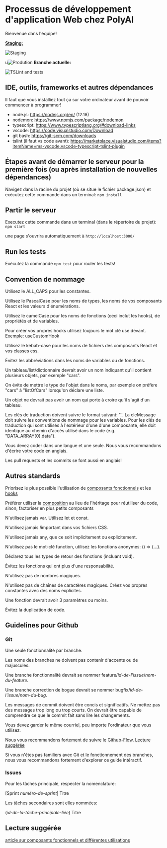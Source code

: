 # Processus de développement d'application Web chez PolyAI
Bienvenue dans l'équipe!

**[Staging:](https://codeml---staging.web.app/)**

![Staging](https://github.com/PolyHx/website-CodeML/workflows/Deployement/badge.svg?branch=master)

u![Prodution](https://github.com/PolyHx/PolyAI-CodeML/w)
**Branche actuelle:**

![TSLint and tests](https://github.com/PolyHx/website-CodeML/workflows/Lint%20and%20test/badge.svg)

## IDE, outils, frameworks et autres dépendances
Il faut que vous installiez tout ça sur votre ordinateur avant de pouvoir commencer à programmer!

- node.js: https://nodejs.org/en/ (12.18)
- nodemon: https://www.npmjs.com/package/nodemon
- typescript: https://www.typescriptlang.org/#download-links
- vscode: https://code.visualstudio.com/Download
- git bash: https://git-scm.com/downloads
- tslint (il faut vs code avant): https://marketplace.visualstudio.com/items?itemName=ms-vscode.vscode-typescript-tslint-plugin

## Étapes avant de démarrer le serveur pour la première fois (ou après installation de nouvelles dépendances)
Navigez dans la racine du projet (où se situe le fichier package.json) et exécutez cette commande dans un terminal:
`npm install`

## Partir le serveur
Executez cette commande dans un terminal (dans le répertoire du projet):
`npm start`

une page s'ouvrira automatiquement à `http://localhost:3000/`

## Run les tests
Exécutez la commande
`npm test`
pour rouler les tests!

## Convention de nommage
Utilisez le ALL_CAPS pour les constantes.

Utilisez le PascalCase pour les noms de types, les noms de vos composants React et les valeurs d'énumérations.

Utilisez le camelCase pour les noms de fonctions (ceci inclut les hooks), de propriétés et de variables.

Pour créer vos propres hooks utilisez toujours le mot clé use devant. Exemple: useCustomHook

Utilisez le kebab-case pour les noms de fichiers des composants React et vos classes css.

Évitez les abbréviations dans les noms de variables ou de fonctions.

Un tableau/list/dictionnaire devrait avoir un nom indiquant qu'il contient plusieurs objets, par exemple "cars".

On évite de mettre le type de l'objet dans le noms, par exemple on préfère "cars" à "listOfCars" lorsqu'on déclare une liste.

Un objet ne devrait pas avoir un nom qui porte à croire qu'il s'agit d'un tableau.

Les clés de traduction doivent suivre le format suivant: "<ComposanteReact>.<cleMessage>'. La cleMessage doit suivre les conventions de nommage pour les variables. Pour les clés de traduction qui sont utilisés à l'extérieur d'une d'une composante, elle doit identique au chemin d'accès utilisé dans le code (e.g. "DATA_ARRAY[0].data").

Vous devez coder dans une langue et une seule. Nous vous recommandons d'écrire votre code en anglais.

Les pull requests et les commits se font aussi en anglais!

## Autres standards
Priorisez le plus possible l'utilisation de [composants fonctionnels](https://fr.reactjs.org/docs/hooks-state.html) et les [hooks](https://fr.reactjs.org/docs/hooks-overview.html)

Préférer utiliser la [composition](https://fr.reactjs.org/docs/composition-vs-inheritance.html) au lieu de l'héritage pour réutiliser du code, sinon, factoriser en plus petits composants

N'utilisez jamais var. Utilisez let et const.

N'utilisez jamais !important dans vos fichiers CSS.

N'utilisez jamais any, que ce soit implicitement ou explicitement.

N'utilisez pas le mot-clé function, utilisez les fonctions anonymes: () => {...}.

Déclarez tous les types de retour des fonctions (incluant void).

Évitez les fonctions qui ont plus d'une responsabilité.

N'utilisez pas de nombres magiques.

N'utilisez pas de chaînes de caractères magiques. Créez vos propres constantes avec des noms explicites.

Une fonction devrait avoir 3 paramètres ou moins.

Évitez la duplication de code.

## Guidelines pour Github

### Git

Une seule fonctionnalité par branche.

Les noms des branches ne doivent pas contenir d'accents ou de majuscules.

Une branche fonctionnalité devrait se nommer feature/_id-de-l'issue_/_nom-du-feature_.

Une branche correction de bogue devrait se nommer bugfix/_id-de-l'issue_/_nom-du-bug_.

Les messages de commit doivent être concis et significatifs. Ne mettez pas des messages trop long ou trop courts. On devrait être capable de comprendre ce que le commit fait sans lire les changements.

Vous devez garder le même courriel, peu importe l'ordinateur que vous utilisez.

Nous vous recommandons fortement de suivre le [Github-Flow](https://guides.github.com/introduction/flow/). [Lecture suggérée](http://scottchacon.com/2011/08/31/github-flow.html)

Si vous n'êtes pas familiers avec Git et le fonctionnement des branches, nous vous recommandons fortement d'explorer ce guide intéractif.

### Issues

Pour les tâches principale, respecter la nomenclature:

[Sprint _numéro-de-sprint_] Titre

Les tâches secondaires sont elles nommées:

(_id-de-la-tâche-principale-liée_) Titre

## Lecture suggérée
[article sur composants fonctionnels et différentes utilisations](https://www.robinwieruch.de/react-function-component)
